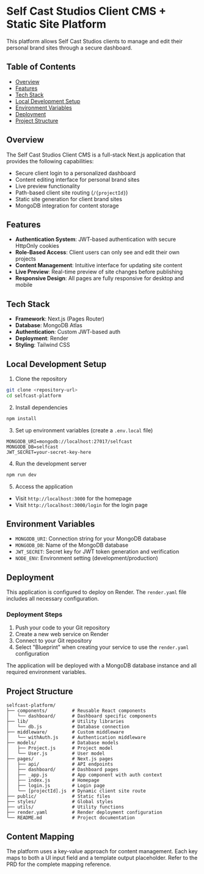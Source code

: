 # Self Cast Studios Client CMS + Static Site Platform

This platform allows Self Cast Studios clients to manage and edit their personal brand sites through a secure dashboard.

## Table of Contents
- [Overview](#overview)
- [Features](#features)
- [Tech Stack](#tech-stack)
- [Local Development Setup](#local-development-setup)
- [Environment Variables](#environment-variables)
- [Deployment](#deployment)
- [Project Structure](#project-structure)

## Overview

The Self Cast Studios Client CMS is a full-stack Next.js application that provides the following capabilities:
- Secure client login to a personalized dashboard
- Content editing interface for personal brand sites
- Live preview functionality
- Path-based client site routing (`/{projectId}`)
- Static site generation for client brand sites
- MongoDB integration for content storage

## Features

- **Authentication System**: JWT-based authentication with secure HttpOnly cookies
- **Role-Based Access**: Client users can only see and edit their own projects
- **Content Management**: Intuitive interface for updating site content
- **Live Preview**: Real-time preview of site changes before publishing
- **Responsive Design**: All pages are fully responsive for desktop and mobile

## Tech Stack

- **Framework**: Next.js (Pages Router)
- **Database**: MongoDB Atlas
- **Authentication**: Custom JWT-based auth
- **Deployment**: Render
- **Styling**: Tailwind CSS

## Local Development Setup

1. Clone the repository
```bash
git clone <repository-url>
cd selfcast-platform
```

2. Install dependencies
```bash
npm install
```

3. Set up environment variables (create a `.env.local` file)
```
MONGODB_URI=mongodb://localhost:27017/selfcast
MONGODB_DB=selfcast
JWT_SECRET=your-secret-key-here
```

4. Run the development server
```bash
npm run dev
```

5. Access the application
- Visit `http://localhost:3000` for the homepage
- Visit `http://localhost:3000/login` for the login page

## Environment Variables

- `MONGODB_URI`: Connection string for your MongoDB database
- `MONGODB_DB`: Name of the MongoDB database
- `JWT_SECRET`: Secret key for JWT token generation and verification
- `NODE_ENV`: Environment setting (development/production)

## Deployment

This application is configured to deploy on Render. The `render.yaml` file includes all necessary configuration.

### Deployment Steps

1. Push your code to your Git repository
2. Create a new web service on Render
3. Connect to your Git repository
4. Select "Blueprint" when creating your service to use the `render.yaml` configuration

The application will be deployed with a MongoDB database instance and all required environment variables.

## Project Structure

```
selfcast-platform/
├── components/         # Reusable React components
│   └── dashboard/      # Dashboard specific components
├── lib/                # Utility libraries
│   └── db.js           # Database connection
├── middleware/         # Custom middleware
│   └── withAuth.js     # Authentication middleware
├── models/             # Database models
│   ├── Project.js      # Project model
│   └── User.js         # User model
├── pages/              # Next.js pages
│   ├── api/            # API endpoints
│   ├── dashboard/      # Dashboard pages
│   ├── _app.js         # App component with auth context
│   ├── index.js        # Homepage
│   ├── login.js        # Login page
│   └── [projectId].js  # Dynamic client site route
├── public/             # Static files
├── styles/             # Global styles
├── utils/              # Utility functions
├── render.yaml         # Render deployment configuration
└── README.md           # Project documentation
```

## Content Mapping

The platform uses a key-value approach for content management. Each key maps to both a UI input field and a template output placeholder. Refer to the PRD for the complete mapping reference.
